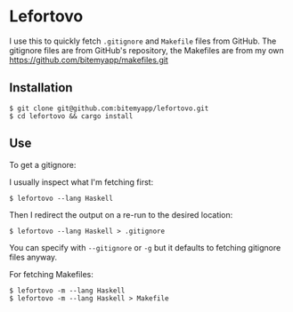 # Lefortovo

I use this to quickly fetch `.gitignore` and `Makefile` files from GitHub. The gitignore files are from GitHub's repository, the Makefiles are from my own https://github.com/bitemyapp/makefiles.git

## Installation

```
$ git clone git@github.com:bitemyapp/lefortovo.git
$ cd lefortovo && cargo install
```

## Use

To get a gitignore:


I usually inspect what I'm fetching first:

```
$ lefortovo --lang Haskell
```

Then I redirect the output on a re-run to the desired location:

```
$ lefortovo --lang Haskell > .gitignore
```

You can specify with `--gitignore` or `-g` but it defaults to fetching gitignore files anyway.

For fetching Makefiles:

```
$ lefortovo -m --lang Haskell
$ lefortovo -m --lang Haskell > Makefile
```


